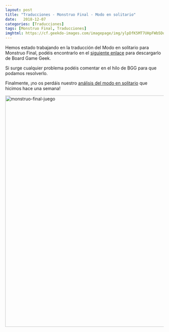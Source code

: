 ```yaml
---
layout: post
title: "Traducciones - Monstruo Final - Modo en solitario"
date:   2018-12-07
categories: [Traducciones]
tags: [Monstruo Final, Traducciones]
imghtml: https://cf.geekdo-images.com/imagepage/img/ylpDfK5MT7UHpFWb5DqWr1meOnc=/fit-in/900x600/filters:no_upscale()/pic1732644.jpg
---
```


Hemos estado trabajando en la traducción del Modo en solitario para Monstruo 
Final, podéis encontrarlo en el [siguiente 
enlace](https://boardgamegeek.com/filepage/173433/monstruo-final-modo-en-solitario) 
para descargarlo de  Board Game Geek.

Si surge cualquier problema podéis comentar en el hilo de BGG para que podamos 
resolverlo. 

Finalmente, ¡no os perdáis nuestro [análisis del modo en
solitario]({{site.baseurl}}/2018/11/27/analisis-monstruo-final/)
que hicimos hace una semana!

  <a data-flickr-embed="true"  href="https://www.flickr.com/photos/165706612@N02/45356136664/in/dateposted-public/" title="monstruo-final-juego"><img src="https://farm5.staticflickr.com/4837/45356136664_f7e48e76f0_b.jpg" width="1024" height="736" alt="monstruo-final-juego"></a><script async src="//embedr.flickr.com/assets/client-code.js" charset="utf-8"></script>

